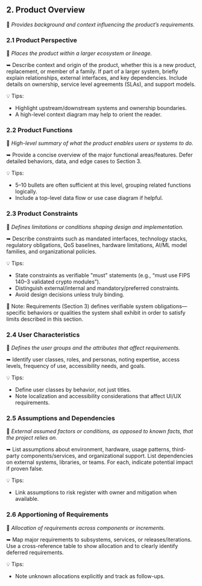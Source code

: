 ## 2. Product Overview
💬 _Provides background and context influencing the product’s requirements._

### 2.1 Product Perspective
💬 _Places the product within a larger ecosystem or lineage._

➥ Describe context and origin of the product, whether this is a new product, replacement, or member of a family. If part of a larger system, briefly explain relationships, external interfaces, and key dependencies. Include details on ownership, service level agreements (SLAs), and support models.

💡 Tips:
- Highlight upstream/downstream systems and ownership boundaries.
- A high-level context diagram may help to orient the reader.

### 2.2 Product Functions
💬 _High-level summary of what the product enables users or systems to do._

➥ Provide a concise overview of the major functional areas/features. Defer detailed behaviors, data, and edge cases to Section 3.

💡 Tips:
- 5–10 bullets are often sufficient at this level, grouping related functions logically.
- Include a top-level data flow or use case diagram if helpful.

### 2.3 Product Constraints
💬 _Defines limitations or conditions shaping design and implementation._

➥ Describe constraints such as mandated interfaces, technology stacks, regulatory obligations, QoS baselines, hardware limitations, AI/ML model families, and organizational policies.

💡 Tips:
- State constraints as verifiable "must" statements (e.g., “must use FIPS 140–3 validated crypto modules”).
- Distinguish external/internal and mandatory/preferred constraints.
- Avoid design decisions unless truly binding.

📝 Note:
Requirements (Section 3) defines verifiable system obligations—specific behaviors or qualities the system shall exhibit in order to satisfy limits described in this section.

### 2.4 User Characteristics
💬 _Defines the user groups and the attributes that affect requirements._

➥ Identify user classes, roles, and personas, noting expertise, access levels, frequency of use, accessibility needs, and goals.

💡 Tips:
- Define user classes by behavior, not just titles.
- Note localization and accessibility considerations that affect UI/UX requirements.

### 2.5 Assumptions and Dependencies
💬 _External assumed factors or conditions, as opposed to known facts, that the project relies on._

➥ List assumptions about environment, hardware, usage patterns, third-party components/services, and organizational support. List dependencies on external systems, libraries, or teams. For each, indicate potential impact if proven false.

💡 Tips:
- Link assumptions to risk register with owner and mitigation when available.

### 2.6 Apportioning of Requirements
💬 _Allocation of requirements across components or increments._

➥ Map major requirements to subsystems, services, or releases/iterations. Use a cross-reference table to show allocation and to clearly identify deferred requirements.

💡 Tips:
- Note unknown allocations explicitly and track as follow-ups.